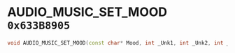 # AUDIO_MUSIC_SET_MOOD `0x633B8905`

```cpp
void AUDIO_MUSIC_SET_MOOD(const char* Mood, int _Unk1, int _Unk2, int _Unk3);
```